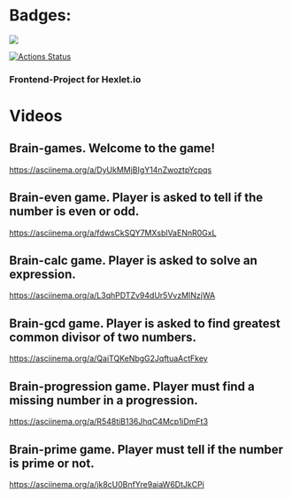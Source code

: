 # Badges:
<a href="https://codeclimate.com/github/codeclimate/codeclimate/maintainability"><img src="https://api.codeclimate.com/v1/badges/a99a88d28ad37a79dbf6/maintainability" /></a>

[![Actions Status](https://github.com/notimetoanalyse/frontend-project-lvl1/workflows/Node.js%20CI/badge.svg)](https://github.com/notimetoanalyse/frontend-project-lvl1/actions?query=workflow%3A"Node.js+CI")

### Frontend-Project for Hexlet.io

# Videos
## Brain-games. Welcome to the game!
https://asciinema.org/a/DyUkMMjBIgY14nZwoztpYcpqs
## Brain-even game. Player is asked to tell if the number is even or odd.
https://asciinema.org/a/fdwsCkSQY7MXsblVaENnR0GxL
## Brain-calc game. Player is asked to solve an expression.
https://asciinema.org/a/L3qhPDTZv94dUr5VvzMINzjWA
## Brain-gcd game. Player is asked to find greatest common divisor of two numbers.
https://asciinema.org/a/QaiTQKeNbgG2JqftuaActFkey
## Brain-progression game. Player must find a missing number in a progression.
https://asciinema.org/a/R548tiB136JhqC4Mcp1iDmFt3
## Brain-prime game. Player must tell if the number is prime or not.
https://asciinema.org/a/jk8cU0BnfYre9aiaW6DtJkCPi
